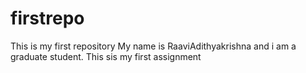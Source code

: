 # firstrepo
This is my first repository
My name is RaaviAdithyakrishna and i am a graduate student.
This sis my first assignment
